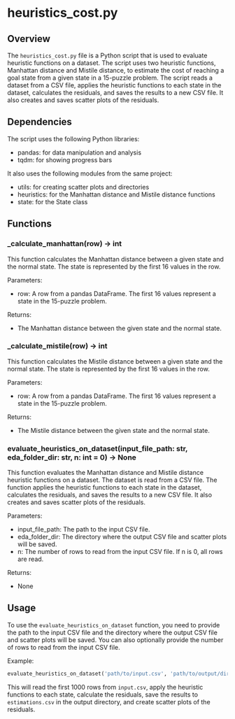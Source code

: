 # heuristics_cost.py

## Overview
The `heuristics_cost.py` file is a Python script that is used to evaluate heuristic functions on a dataset. The script uses two heuristic functions, Manhattan distance and Mistile distance, to estimate the cost of reaching a goal state from a given state in a 15-puzzle problem. The script reads a dataset from a CSV file, applies the heuristic functions to each state in the dataset, calculates the residuals, and saves the results to a new CSV file. It also creates and saves scatter plots of the residuals.

## Dependencies
The script uses the following Python libraries:
- pandas: for data manipulation and analysis
- tqdm: for showing progress bars

It also uses the following modules from the same project:
- utils: for creating scatter plots and directories
- heuristics: for the Manhattan distance and Mistile distance functions
- state: for the State class

## Functions

### _calculate_manhattan(row) -> int
This function calculates the Manhattan distance between a given state and the normal state. The state is represented by the first 16 values in the row.

Parameters:
- row: A row from a pandas DataFrame. The first 16 values represent a state in the 15-puzzle problem.

Returns:
- The Manhattan distance between the given state and the normal state.

### _calculate_mistile(row) -> int
This function calculates the Mistile distance between a given state and the normal state. The state is represented by the first 16 values in the row.

Parameters:
- row: A row from a pandas DataFrame. The first 16 values represent a state in the 15-puzzle problem.

Returns:
- The Mistile distance between the given state and the normal state.

### evaluate_heuristics_on_dataset(input_file_path: str, eda_folder_dir: str, n: int = 0) -> None
This function evaluates the Manhattan distance and Mistile distance heuristic functions on a dataset. The dataset is read from a CSV file. The function applies the heuristic functions to each state in the dataset, calculates the residuals, and saves the results to a new CSV file. It also creates and saves scatter plots of the residuals.

Parameters:
- input_file_path: The path to the input CSV file.
- eda_folder_dir: The directory where the output CSV file and scatter plots will be saved.
- n: The number of rows to read from the input CSV file. If n is 0, all rows are read.

Returns:
- None

## Usage
To use the `evaluate_heuristics_on_dataset` function, you need to provide the path to the input CSV file and the directory where the output CSV file and scatter plots will be saved. You can also optionally provide the number of rows to read from the input CSV file.

Example:
```python
evaluate_heuristics_on_dataset('path/to/input.csv', 'path/to/output/directory/', 1000)
```

This will read the first 1000 rows from `input.csv`, apply the heuristic functions to each state, calculate the residuals, save the results to `estimations.csv` in the output directory, and create scatter plots of the residuals.